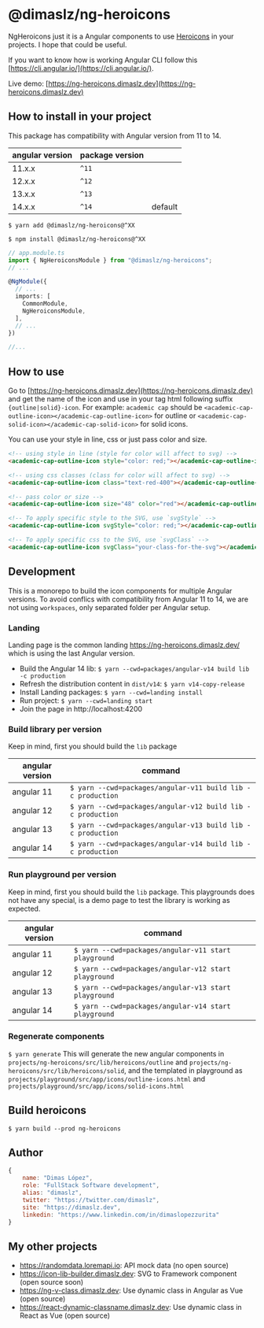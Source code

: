 # @dimaslz/ng-heroicons

NgHeroicons just it is a Angular components to use [Heroicons](https://heroicons.com) in your projects. I hope that could be useful.

If you want to know how is working Angular CLI follow this [https://cli.angular.io/](https://cli.angular.io/).

Live demo: [https://ng-heroicons.dimaslz.dev](https://ng-heroicons.dimaslz.dev)

## How to install in your project
This package has compatibility with Angular version from 11 to 14.

| angular version | package version ||
|-|-|-|
| 11.x.x | `^11` ||
| 12.x.x | `^12` ||
| 13.x.x | `^13` ||
| 14.x.x | `^14` | default |

`$ yarn add @dimaslz/ng-heroicons@^XX`

`$ npm install @dimaslz/ng-heroicons@^XX`


```ts
// app.module.ts
import { NgHeroiconsModule } from "@dimaslz/ng-heroicons";
// ...

@NgModule({
  // ...
  imports: [
    CommonModule,
    NgHeroiconsModule,
  ],
  // ...
})

//...
```

## How to use
Go to [https://ng-heroicons.dimaslz.dev](https://ng-heroicons.dimaslz.dev) and get the name of the icon and use in your tag html following suffix `{outline|solid}-icon`. For example: `academic cap` should be `<academic-cap-outline-icon></academic-cap-outline-icon>` for outline or `<academic-cap-solid-icon></academic-cap-solid-icon>` for solid icons.

You can use your style in line, css or just pass color and size.
```html
<!-- using style in line (style for color will affect to svg) -->
<academic-cap-outline-icon style="color: red;"></academic-cap-outline-icon>

<!-- using css classes (class for color will affect to svg) -->
<academic-cap-outline-icon class="text-red-400"></academic-cap-outline-icon>

<!-- pass color or size -->
<academic-cap-outline-icon size="48" color="red"></academic-cap-outline-icon>

<!-- To apply specific style to the SVG, use `svgStyle` -->
<academic-cap-outline-icon svgStyle="color: red;"></academic-cap-outline-icon>

<!-- To apply specific css to the SVG, use `svgClass` -->
<academic-cap-outline-icon svgClass="your-class-for-the-svg"></academic-cap-outline-icon>
```

## Development
This is a monorepo to build the icon components for multiple Angular versions. To avoid conflics with compatibility from Angular 11 to 14, we are not using `workspaces`, only separated folder per Angular setup.

### Landing
Landing page is the common landing https://ng-heroicons.dimaslz.dev/ which is using the last Angular version.

- Build the Angular 14 lib: `$ yarn --cwd=packages/angular-v14 build lib -c production`
- Refresh the distribution content in `dist/v14`: `$ yarn v14-copy-release`
- Install Landing packages: `$ yarn --cwd=landing install`
- Run project: `$ yarn --cwd=landing start`
- Join the page in http://localhost:4200

### Build library per version
Keep in mind, first you should build the `lib` package

| angular version | command |
|-|-|
| angular 11 | `$ yarn --cwd=packages/angular-v11 build lib -c production` |
| angular 12 | `$ yarn --cwd=packages/angular-v12 build lib -c production` |
| angular 13 | `$ yarn --cwd=packages/angular-v13 build lib -c production` |
| angular 14 | `$ yarn --cwd=packages/angular-v14 build lib -c production` |

### Run playground per version
Keep in mind, first you should build the `lib` package. This playgrounds does not have any special, is a demo page to test the library is working as expected.

| angular version | command |
|-|-|
| angular 11 | `$ yarn --cwd=packages/angular-v11 start playground` |
| angular 12 | `$ yarn --cwd=packages/angular-v12 start playground` |
| angular 13 | `$ yarn --cwd=packages/angular-v13 start playground` |
| angular 14 | `$ yarn --cwd=packages/angular-v14 start playground` |

### Regenerate components
`$ yarn generate` This will generate the new angular components in `projects/ng-heroicons/src/lib/heroicons/outline` and `projects/ng-heroicons/src/lib/heroicons/solid`, and the templated in playground as `projects/playground/src/app/icons/outline-icons.html` and `projects/playground/src/app/icons/solid-icons.html`

## Build heroicons
`$ yarn build --prod ng-heroicons`

## Author
```js
{
	name: "Dimas López",
	role: "FullStack Software development",
	alias: "dimaslz",
	twitter: "https://twitter.com/dimaslz",
	site: "https://dimaslz.dev",
	linkedin: "https://www.linkedin.com/in/dimaslopezzurita"
}
```

## My other projects
- https://randomdata.loremapi.io: API mock data (no open source)
- https://icon-lib-builder.dimaslz.dev: SVG to Framework component (open source soon)
- https://ng-v-class.dimaslz.dev: Use dynamic class in Angular as Vue (open source)
- https://react-dynamic-classname.dimaslz.dev: Use dynamic class in React as Vue (open source)